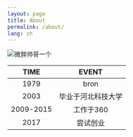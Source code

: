 ```yaml
---
layout: page
title: About
permalink: /about/
lang: zh
---
```


![微胖帅哥一个](http://pf1gwfhv7.bkt.clouddn.com/%E6%9B%B9%E5%BB%BA%E5%B3%B0.jpg)


|TIME|EVENT|
|:---:|:----:|
|1979 | bron|
|2003 | 毕业于河北科技大学| 
|2009-2015| 工作于360|
|2017 | 尝试创业|

